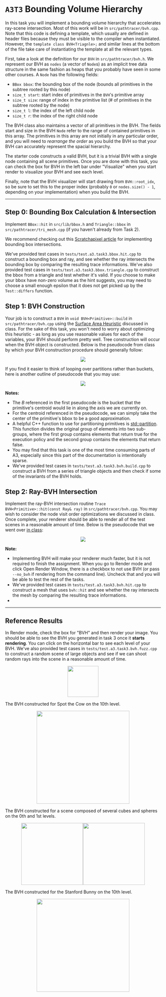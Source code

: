 # `A3T3` Bounding Volume Hierarchy

In this task you will implement a bounding volume hierarchy that accelerates ray-scene intersection. Most of this work will be in `src/pathtracer/bvh.cpp`. Note that this code is defining a template, which usually are defined in header files because they must be visible to the compiler when instantiated. However, the `template class BVH<Triagnle>;` and similar lines at the bottom of the file take care of instantiating the template at all the relevant types.

First, take a look at the definition for our `BVH` in `src/pathtracer/bvh.h`. We represent our BVH as `nodes` (a vector of `Node`s) as an implicit tree data structure in the same fashion as heaps that you probably have seen in some other courses. A `Node` has the following fields:

* `BBox bbox`: the bounding box of the node (bounds all primitives in the subtree rooted by this node)
* `size_t start`: start index of primitives in the `BVH`'s primitive array
* `size_t size`: range of index in the primitive list (# of primitives in the subtree rooted by the node)
* `size_t l`: the index of the left child node
* `size_t r`: the index of the right child node

The BVH class also maintains a vector of all primitives in the BVH. The fields start and size in the BVH `Node` refer to the range of contained primitives in this array. The primitives in this array are not initially in any particular order, and you will need to _rearrange the order_ as you build the BVH so that your BVH can accurately represent the spacial hierarchy.

The starter code constructs a valid BVH, but it is a trivial BVH with a single node containing all scene primitives. Once you are done with this task, you can check the box for BVH in the left bar under "Visualize" when you start render to visualize your BVH and see each level.

Finally, note that the BVH visualizer will start drawing from `BVH::root_idx`, so be sure to set this to the proper index (probably `0` or `nodes.size() - 1`, depending on your implementation) when you build the BVH.

---

## Step 0: Bounding Box Calculation & Intersection

Implement `BBox::hit` in `src/lib/bbox.h` and `Triangle::bbox` in `src/pathtracer/tri_mesh.cpp` (if you haven't already from Task 2).

We recommend checking out this [Scratchapixel article](https://www.scratchapixel.com/lessons/3d-basic-rendering/minimal-ray-tracer-rendering-simple-shapes/ray-box-intersection) for implementing bounding box intersections.

We've provided test cases in `tests/test.a3.task3.bbox.hit.cpp` to construct a bounding box and ray, and see whether the ray intersects the bounding box by comparing the resulting trace informations. We've also provided test cases in `tests/test.a3.task3.bbox.triangle.cpp` to construct the bbox from a triangle and test whether it's valid. If you choose to make your bbox have non-zero volume as the hint suggests, you may need to choose a small enough epsilon that it does not get picked up by the `Test::differs` function.

## Step 1: BVH Construction

Your job is to construct a `BVH` in `void BVH<Primitive>::build` in `src/pathtracer/bvh.cpp` using the [Surface Area Heuristic](http://15462.courses.cs.cmu.edu/fall2017/lecture/acceleratingqueries/slide_025) discussed in class. For the sake of this task, you won't need to worry about optimizing this heuristic - as long as you use reasonable values for each of the variables, your BVH should perform pretty well. Tree construction will occur when the BVH object is constructed. Below is the pseudocode from class by which your BVH construction procedure should generally follow:

<p align="center"><img src="figures/BVH_construction_pseudocode.png"></p>

If you find it easier to think of looping over partitions rather than buckets, here is another outline of pseudocode that you may use:

<p align="center"><img src="figures/Partitions.png"></p>

**Notes:**
- The $B$ referenced in the first pseudocode is the bucket that the primitive's centroid would lie in along the axis we are currently on. 
- For the centroid referenced in the pseudocode, we can simply take the center of the primitive's bbox to be a good approximation.
- A helpful C++ function to use for partitioning primitives is [std::partition](https://en.cppreference.com/w/cpp/algorithm/partition). This function divides the original group of elements into two sub-groups, where the first group contains elements that return true for the execution policy and the second group contains the elements that return false.
- You may find that this task is one of the most time consuming parts of A3, especially since this part of the documentation is intentionally sparse.
- We've provided test cases in `tests/test.a3.task3.bvh.build.cpp` to construct a BVH from a series of triangle objects and then check if some of the invariants of the BVH holds.

## Step 2: Ray-BVH Intersection

Implement the ray-BVH intersection routine `Trace BVH<Primitive>::hit(const Ray& ray)` in `src/pathtracer/bvh.cpp`. You may wish to consider the node visit order optimizations we discussed in class. Once complete, your renderer should be able to render all of the test scenes in a reasonable amount of time. Below is the pseudocode that we went over [in class](http://15462.courses.cs.cmu.edu/spring2022/lecture/spatial/slide_021):

<p align="center"><img src="figures/ray_bvh_pseudocode.png"></p>

**Note:** 
- Implementing BVH will make your renderer much faster, but it is not required to finish the assignment. When you go to Render mode and click Open Render Window, there is a checkbox to not use BVH (or pass `--no_bvh` if rendering from the command line). Uncheck that and you will be able to test the rest of the tasks.
- We've provided test cases in `tests/test.a3.task3.bvh.hit.cpp` to construct a mesh that uses `bvh::hit` and see whether the ray intersects the mesh by comparing the resulting trace informations.
- 
---

## Reference Results

In Render mode, check the box for "BVH" and then render your image. You should be able to see the BVH you generated in task 3 once it **starts rendering**. You can click on the horizontal bar to see each level of your BVH. We've also provided test cases in `tests/test.a3.task3.bvh.fuzz.cpp` to construct a random scene of large objects and see if we can shoot random rays into the scene in a reasonable amount of time.

<p align="center"><img src="images/bvh_button.png" style="height:100px"></p>

The BVH constructed for Spot the Cow on the 10th level.
<p align="center"><img src="images/bvh.png" style="height:300px"></p>

The BVH constructed for a scene composed of several cubes and spheres on the 0th and 1st levels.
<p align="center"><img src="images/l0.png" style="height:200px"><img src="images/l2.png" style="height:200px"></p>

The BVH constructed for the Stanford Bunny on the 10th level.
<p align="center"><img src="images/bvh_bunny_10.png" style="height:300px"></p>



